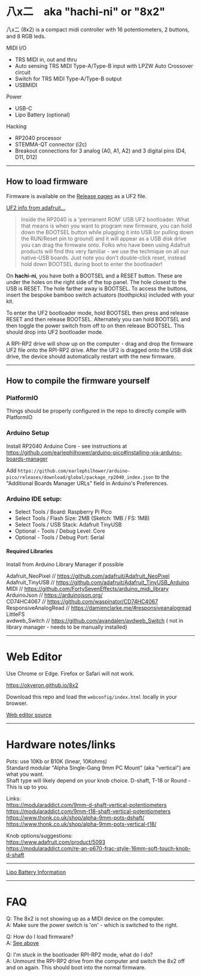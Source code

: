 # 八x二　aka "hachi-ni" or "8x2"

八x二 (8x2) is a compact midi controller with 16 potentiometers, 2 buttons, and 8 RGB leds.

MIDI I/O
* TRS MIDI in, out and thru
* Auto sensing TRS MIDI Type-A/Type-B input with LPZW Auto Crossover circuit
* Switch for TRS MIDI Type-A/Type-B output
* USBMIDI

Power
* USB-C
* Lipo Battery (optional)

Hacking
* RP2040 processor
* STEMMA-QT connector (i2c)
* Breakout connections for 3 analog (A0, A1, A2) and 3 digital pins (D4, D11, D12)

--- 
## How to load firmware

Firmware is available on the [Release pages](https://github.com/okyeron/hachi-ni/releases) as a UF2 file.  

[UF2 info from adafruit...](https://learn.adafruit.com/getting-started-with-raspberry-pi-pico-circuitpython)  
> Inside the RP2040 is a 'permanent ROM' USB UF2 bootloader. What that means is when you want to program new firmware, you can hold down the BOOTSEL button while plugging it into USB (or pulling down the RUN/Reset pin to ground) and it will appear as a USB disk drive you can drag the firmware onto. Folks who have been using Adafruit products will find this very familiar - we use the technique on all our native-USB boards. Just note you don't double-click reset, instead hold down BOOTSEL during boot to enter the bootloader!  

On __hachi-ni__, you have both a BOOTSEL and a RESET button. These are under the holes on the right side of the top panel. The hole closest to the USB is RESET. The hole farther away is BOOTSEL. To access the buttons, insert the bespoke bamboo switch actuators (toothpicks) included with your kit.  

To enter the UF2 bootloader mode, hold BOOTSEL then press and release RESET and then release BOOTSEL. Alternately you can hold BOOTSEL and then toggle the power switch from off to on then release BOOTSEL. This should drop into UF2 bootloader mode.  

A RPI-RP2 drive will show up on the computer - drag and drop the firmware UF2 file onto the RPI-RP2 drive. After the UF2 is dragged onto the USB disk drive, the device should automatically restart with the new firmware.    

--- 
## How to compile the firmware yourself

### PlatformIO
Things should be properly configured in the repo to directly compile with PlatformIO

###  Arduino Setup
Install RP2040 Arduino Core - see instructions at https://github.com/earlephilhower/arduino-pico#installing-via-arduino-boards-manager

Add `https://github.com/earlephilhower/arduino-pico/releases/download/global/package_rp2040_index.json` to the "Additional Boards Manager URLs" field in Arduino's Preferences.


### Arduino IDE setup:
 * Select Tools / Board: Raspberry Pi Pico  
 * Select Tools / Flash Size: 2MB (Sketch: 1MB / FS: 1MB)  
 * Select Tools / USB Stack: Adafruit TinyUSB  
 * Optional - Tools / Debug Level: Core  
 * Optional - Tools / Debug Port: Serial  


#### Required Libraries
Install from Arduino Library Manager if possible

Adafruit_NeoPixel   // https://github.com/adafruit/Adafruit_NeoPixel  
Adafruit_TinyUSB    // https://github.com/adafruit/Adafruit_TinyUSB_Arduino  
MIDI			    // https://github.com/FortySevenEffects/arduino_midi_library  
ArduinoJson		    // https://arduinojson.org/  
CD74HC4067          // https://github.com/waspinator/CD74HC4067  
ResponsiveAnalogRead    // https://damienclarke.me/#responsiveanalogread  
LittleFS  
avdweb_Switch    // https://github.com/avandalen/avdweb_Switch ( not in library manager - needs to be manually installed)  

---

# Web Editor 

Use Chrome or Edge. Firefox or Safari will not work.

https://okyeron.github.io/8x2

Download this repo and load the `webconfig/index.html` locally in your browser.  

[Web editor source](<webconfig/index.html>)

---

# Hardware notes/links

Pots: use 10Kb or B10K (linear, 10Kohms)  
Standard modular "Alpha Single-Gang 9mm PC Mount" (aka "vertical") are what you want.  
Shaft type will likely depend on your knob choice. D-shaft, T-18 or Round - This is up to you.  

Links:  
https://modularaddict.com/9mm-d-shaft-vertical-potentiometers  
https://modularaddict.com/9mm-t18-shaft-vertical-potentiometers  
https://www.thonk.co.uk/shop/alpha-9mm-pots-dshaft/  
https://www.thonk.co.uk/shop/alpha-9mm-pots-vertical-t18/  


Knob options/suggestions:  
https://www.adafruit.com/product/5093  
https://modularaddict.com/re-an-p670-frac-style-16mm-soft-touch-knob-d-shaft  


---

[Lipo Battery Information](<battery.md>)

---

# FAQ

Q: The 8x2 is not showing up as a MIDI device on the computer.  
A: Make sure the power switch is 'on' - which is switched to the right.  

Q: How do I load firmware?  
A: [See above](https://github.com/okyeron/hachi-ni#how-to-load-firmware)  

Q: I'm stuck in the bootloader RPI-RP2 mode, what do I do?  
A: Unmount the RPI-RP2 drive from the computer and switch the 8x2 off and on again. This should boot into the normal firmware.  

